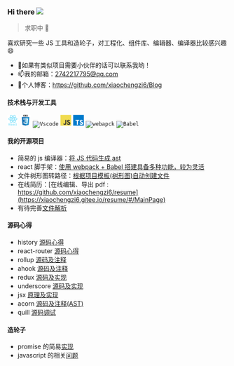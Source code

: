 ### Hi there <a href="https://github.com/xiaochengzi6/Blog"><img src="https://media.giphy.com/media/hvRJCLFzcasrR4ia7z/giphy.gif" width="5%"></a>
> 求职中 💬

喜欢研究一些 JS 工具和造轮子，对工程化、组件库、编辑器、编译器比较感兴趣 😄

- 👯如果有类似项目需要小伙伴的话可以联系我哟！
- 📫我的邮箱：2742217795@qq.com
- 📝个人博客：https://github.com/xiaochengzi6/Blog

#### 技术栈与开发工具

<code><img src="https://raw.githubusercontent.com/devicons/devicon/master/icons/react/react-original-wordmark.svg" alt="react" width="25" height="25" /></code>
<code><img src="https://raw.githubusercontent.com/devicons/devicon/master/icons/css3/css3-original-wordmark.svg" alt="css3" width="25" height="25" /></code>
<code><img src="https://www.vectorlogo.zone/logos/visualstudio_code/visualstudio_code-ar21.svg" alt="Vscode" width="25" height="25" /></code>
<code><img src="https://raw.githubusercontent.com/devicons/devicon/master/icons/javascript/javascript-original.svg" alt="javascript" width="25" height="25" /></code>
<code><img src="https://raw.githubusercontent.com/devicons/devicon/master/icons/typescript/typescript-original.svg" alt="typescript" width="25" height="25" /></code>
<code><img src="https://www.vectorlogo.zone/logos/js_webpack/js_webpack-ar21.svg" alt="webapck" width="25" height="25" /></code>
<code><img src="https://www.vectorlogo.zone/logos/babeljs/babeljs-icon.svg" alt="Babel" width="25" height="25" /></code>
#### 我的开源项目
- 简易的 js 编译器：[将 JS 代码生成 ast](https://github.com/xiaochengzi6/simple-ast)
- react 脚手架：[使用 webpack + Babel 搭建具备多种功能，较为灵活](https://github.com/xiaochengzi6/Rx-pack)
- 文件树形图转路径：[根据项目模板(树形图)自动创建文件](https://github.com/xiaochengzi6/rx-file)
- 在线简历：[在线编辑、导出 pdf : https://github.com/xiaochengzi6/resume](https://xiaochengzi6.gitee.io/resume/#/MainPage)
- 有待完善[文件解析](https://github.com/xiaochengzi6/file-analyse)


#### 源码心得
- history [源码心得](https://github.com/xiaochengzi6/history)
- react-router [源码心得](https://github.com/xiaochengzi6/mini-react-router)
- rollup [源码及注释](https://github.com/xiaochengzi6/pack)
- ahook [源码及注释](https://github.com/xiaochengzi6/rx-hook)
- redux [源码及实现](https://github.com/xiaochengzi6/react-redux-demo)
- underscore [源码及实现](https://github.com/xiaochengzi6/rx-utils)
- jsx [原理及实现](https://github.com/xiaochengzi6/jsx)
- acorn [源码及注释(AST)](https://github.com/xiaochengzi6/rx-acorn)
- quill [源码调试](https://github.com/xiaochengzi6/quill-scource-code)

#### 造轮子
- promise 的简易[实现](https://github.com/xiaochengzi6/Promise)
- javascript 的相关[问题](https://github.com/xiaochengzi6/javascript-demo)

<!--
**xiaochengzi6/xiaochengzi6** is a ✨ _special_ ✨ repository because its `README.md` (this file) appears on your GitHub profile.

Here are some ideas to get you started:

- 🔭 I’m currently working on ...
- 🌱 I’m currently learning ...
- 👯 I’m looking to collaborate on ...
- 🤔 I’m looking for help with ...
- 💬 Ask me about ...
- 📫 How to reach me: ...
- 😄 Pronouns: ...
- ⚡ Fun fact: ...
-->
